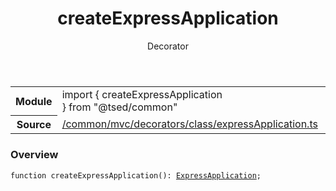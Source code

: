 
<header class="symbol-info-header"><h1 id="createexpressapplication">createExpressApplication</h1><label class="symbol-info-type-label decorator">Decorator</label></header>
<!-- summary -->
<section class="symbol-info"><table class="is-full-width"><tbody><tr><th>Module</th><td><div class="lang-typescript"><span class="token keyword">import</span> { createExpressApplication }&nbsp;<span class="token keyword">from</span>&nbsp;<span class="token string">"@tsed/common"</span></div></td></tr><tr><th>Source</th><td><a href="https://github.com/Romakita/ts-express-decorators/blob/v4.15.1/src//common/mvc/decorators/class/expressApplication.ts#L0-L0">/common/mvc/decorators/class/expressApplication.ts</a></td></tr></tbody></table></section>
<!-- overview -->


### Overview


<pre><code class="typescript-lang ">function <span class="token function">createExpressApplication</span><span class="token punctuation">(</span><span class="token punctuation">)</span><span class="token punctuation">:</span> <a href="#api/common/mvc/expressapplication"><span class="token">ExpressApplication</span></a><span class="token punctuation">;</span></code></pre>


<!-- Parameters -->

<!-- Description -->

<!-- Members -->

